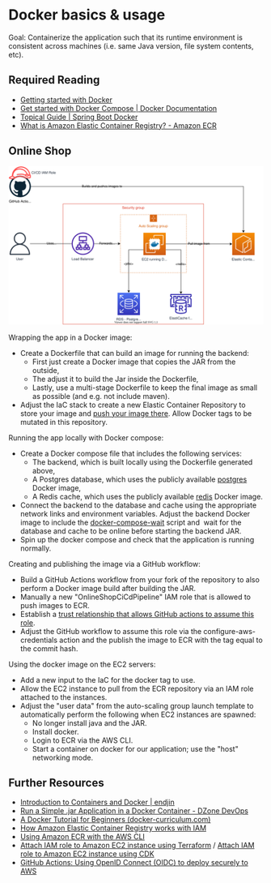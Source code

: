 # Docker basics & usage

Goal: Containerize the application such that its runtime environment is consistent across machines (i.e. same Java version, file system contents, etc).

## Required Reading

- [Getting started with Docker](https://docs.docker.com/get-started/)
- [Get started with Docker Compose | Docker Documentation](https://docs.docker.com/compose/gettingstarted/)
- [Topical Guide | Spring Boot Docker](https://spring.io/guides/topicals/spring-boot-docker/)
- [What is Amazon Elastic Container Registry? - Amazon ECR](https://docs.aws.amazon.com/AmazonECR/latest/userguide/what-is-ecr.html)

## Online Shop

![Application Diagram](https://raw.githubusercontent.com/msg-CareerPaths/aws-devops-training/master/chapters/diagrams/300.drawio.svg)

Wrapping the app in a Docker image:

- Create a Dockerfile that can build an image for running the backend:
  - First just create a Docker image that copies the JAR from the outside,
  - The adjust it to build the Jar inside the Dockerfile,
  - Lastly, use a multi-stage Dockerfile to keep the final image as small as possible (and e.g. not include maven).
- Adjust the IaC stack to create a new Elastic Container Repository to store your image and [push your image there](https://docs.aws.amazon.com/AmazonECR/latest/userguide/docker-push-ecr-image.html). Allow Docker tags to be mutated in this repository.

Running the app locally with Docker compose:

- Create a Docker compose file that includes the following services:
  - The backend, which is built locally using the Dockerfile generated above,
  - A Postgres database, which uses the publicly available [postgres](https://hub.docker.com/_/postgres) Docker image,
  - A Redis cache, which uses the publicly available [redis](https://hub.docker.com/_/redis) Docker image.
- Connect the backend to the database and cache using the appropriate network links and environment variables. Adjust the backend Docker image to include the [docker-compose-wait](https://github.com/ufoscout/docker-compose-wait) script and  wait for the database and cache to be online before starting the backend JAR.
- Spin up the docker compose and check that the application is running normally.

Creating and publishing the image via a GitHub workflow:

- Build a GitHub Actions workflow from your fork of the repository to also perform a Docker image build after building the JAR.
- Manually a new "OnlineShopCiCdPipeline" IAM role that is allowed to push images to ECR. 
- Establish a [trust relationship that allows GitHub actions to assume this role](https://github.com/aws-actions/configure-aws-credentials#sample-iam-role-cloudformation-template). 
- Adjust the GitHub workflow to assume this role via the configure-aws-credentials action and the publish the image to ECR with the tag equal to the commit hash.

Using the docker image on the EC2 servers:

- Add a new input to the IaC for the docker tag to use.
- Allow the EC2 instance to pull from the ECR repository via an IAM role attached to the instances.
- Adjust the "user data" from the auto-scaling group launch template to automatically perform the following when EC2 instances are spawned:
  - No longer install java and the JAR.
  - Install docker.
  - Login to ECR via the AWS CLI. 
  - Start a container on docker for our application; use the "host" networking mode.

## Further Resources

- [Introduction to Containers and Docker | endjin](https://endjin.com/blog/2022/01/introduction-to-containers-and-docker)
- [Run a Simple .jar Application in a Docker Container - DZone DevOps](https://dzone.com/articles/run-simple-jar-application-in-docker-container-1)
- [A Docker Tutorial for Beginners (docker-curriculum.com)](https://docker-curriculum.com/)
- [How Amazon Elastic Container Registry works with IAM](https://docs.aws.amazon.com/AmazonECR/latest/userguide/security_iam_service-with-iam.html#security_iam_service-with-iam-id-based-policies)
- [Using Amazon ECR with the AWS CLI](https://docs.aws.amazon.com/AmazonECR/latest/userguide/getting-started-cli.html)
- [Attach IAM role to Amazon EC2 instance using Terraform](https://skundunotes.com/2021/11/16/attach-iam-role-to-aws-ec2-instance-using-terraform/) / [Attach IAM role to Amazon EC2 instance using CDK](https://bobbyhadz.com/blog/aws-cdk-ec2-instance-example)
- [GitHub Actions: Using OpenID Connect (OIDC) to deploy securely to AWS](https://www.youtube.com/watch?v=k2Tv-EJl7V4&t=185s)
